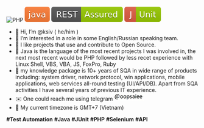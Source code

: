 ![PHP](https://github.com/ksiv/ksiv/assets/6458864/74d40c6d-ebc3-4a40-89ab-c3b311a6a603)
![Java](https://github.com/ksiv/ksiv/raw/main/java.svg)
![REST Assured](https://github.com/ksiv/ksiv/raw/main/rest-assured.svg)
![JUnit](https://github.com/ksiv/ksiv/raw/main/junit.svg)


- 👋 Hi, I’m @ksiv ( he/him )
- 👀 I’m interested in a role in some English/Russian speaking team.
- 🤝 I like projects that use and contribute to Open Source.
- 🌱 Java is the language of the most recent projects I was involved in, the next most recent would be PHP followed by less recet experience with Linux Shell, VBS, VBA, JS, FoxPro, Ruby 
- 💼 my knowledge package is 10+ years of SQA in wide range of products including: system driver, network protocol, win applications, mobile applications, web services all-round testing (UI/API/DB). Apart from SQA activities I have several years of previous IT experience.
- ✉️ One could reach me using telegram ![alt text](https://github.com/ksiv/ksiv/blob/main/pict.jpg)
- :compass:	 My current timezone is GMT+7 (Vietnam)


**#Test Automation** **#Java** **#JUnit** **#PHP** **#Selenium** **#API** 
